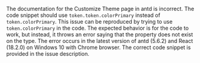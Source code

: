 The documentation for the Customize Theme page in antd is incorrect. The code snippet should use `token.token.colorPrimary` instead of `token.colorPrimary`. This issue can be reproduced by trying to use `token.colorPrimary` in the code. The expected behavior is for the code to work, but instead, it throws an error saying that the property does not exist on the type. The error occurs in the latest version of antd (5.6.2) and React (18.2.0) on Windows 10 with Chrome browser. The correct code snippet is provided in the issue description.
